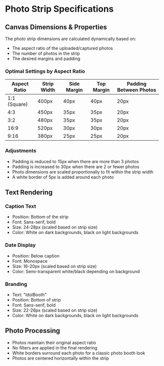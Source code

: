 
# Photo Strip Specifications

## Canvas Dimensions & Properties

The photo strip dimensions are calculated dynamically based on:
- The aspect ratio of the uploaded/captured photos
- The number of photos in the strip
- The desired margins and padding

### Optimal Settings by Aspect Ratio

| Aspect Ratio | Strip Width | Side Margin | Top Margin | Padding Between Photos |
|--------------|-------------|-------------|------------|------------------------|
| 1:1 (Square) | 400px       | 40px        | 40px       | 20px                   |
| 4:3          | 450px       | 35px        | 35px       | 20px                   |
| 3:2          | 480px       | 35px        | 35px       | 20px                   |
| 16:9         | 520px       | 30px        | 30px       | 20px                   |
| 9:16         | 380px       | 25px        | 25px       | 20px                   |

### Adjustments

- Padding is reduced to 15px when there are more than 3 photos
- Padding is increased to 30px when there are 2 or fewer photos
- Photo dimensions are scaled proportionally to fit within the strip width
- A white border of 5px is added around each photo

## Text Rendering

### Caption Text
- Position: Bottom of the strip
- Font: Sans-serif, bold
- Size: 24-28px (scaled based on strip size)
- Color: White on dark backgrounds, black on light backgrounds

### Date Display
- Position: Below caption
- Font: Monospace
- Size: 16-20px (scaled based on strip size)
- Color: Semi-transparent white/black depending on background

### Branding
- Text: "IdolBooth"
- Position: Bottom of strip
- Font: Sans-serif, bold
- Size: 22-26px (scaled based on strip size)
- Color: White on dark backgrounds, black on light backgrounds

## Photo Processing

- Photos maintain their original aspect ratio
- No filters are applied in the final rendering
- White borders surround each photo for a classic photo booth look
- Photos are centered horizontally within the strip
